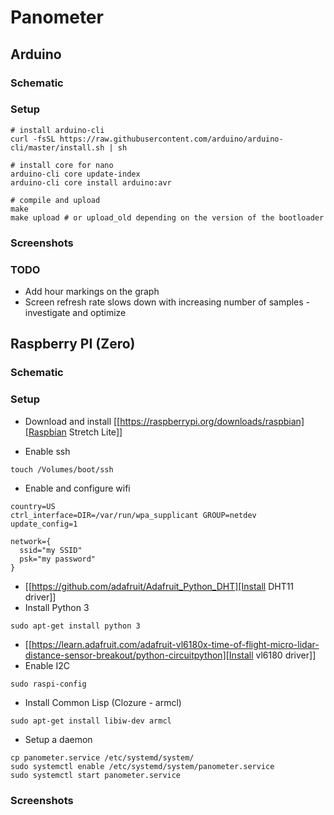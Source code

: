 # Panometer

## Arduino

### Schematic

### Setup
```
# install arduino-cli
curl -fsSL https://raw.githubusercontent.com/arduino/arduino-cli/master/install.sh | sh

# install core for nano
arduino-cli core update-index
arduino-cli core install arduino:avr

# compile and upload
make
make upload # or upload_old depending on the version of the bootloader
```

### Screenshots

### TODO
* Add hour markings on the graph
* Screen refresh rate slows down with increasing number of samples - investigate and optimize


## Raspberry PI (Zero)

### Schematic

### Setup

* Download and install [[https://raspberrypi.org/downloads/raspbian][Raspbian Stretch Lite]]

* Enable ssh
```
touch /Volumes/boot/ssh
```

* Enable and configure wifi
```
country=US
ctrl_interface=DIR=/var/run/wpa_supplicant GROUP=netdev
update_config=1

network={
  ssid="my SSID"
  psk="my password"
}
```

* [[https://github.com/adafruit/Adafruit_Python_DHT][Install DHT11 driver]]
* Install Python 3
```
sudo apt-get install python 3
```

* [[https://learn.adafruit.com/adafruit-vl6180x-time-of-flight-micro-lidar-distance-sensor-breakout/python-circuitpython][Install vl6180 driver]]
* Enable I2C
```
sudo raspi-config
```

* Install Common Lisp (Clozure - armcl)
```
sudo apt-get install libiw-dev armcl
```

* Setup a daemon
```
cp panometer.service /etc/systemd/system/
sudo systemctl enable /etc/systemd/system/panometer.service
sudo systemctl start panometer.service
```

### Screenshots
